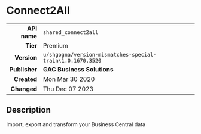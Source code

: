 # Connect2All
| | |
|-:|-|
|**API name**|`shared_connect2all`|
|**Tier**|Premium|
|**Version**|`u/shgogna/version-mismatches-special-train\1.0.1670.3520`|
|**Publisher**|**GAC Business Solutions**|
|**Created**|Mon Mar 30 2020|
|**Changed**|Thu Dec 07 2023|

## Description
Import, export and transform your Business Central data
